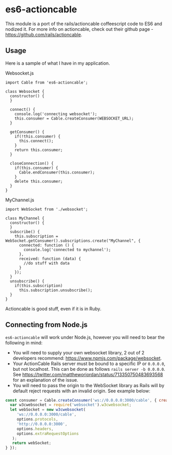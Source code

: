 # es6-actioncable
This module is a port of the rails/actioncable coffeescript code to ES6 and nodized it. For more info on actioncable, check out their github page - https://github.com/rails/actioncable.

## Usage
Here is a sample of what I have in my application.

Websocket.js

    import Cable from 'es6-actioncable';

    class Websocket {
      constructor() {
      }

      connect() {
        console.log('connecting websocket');
        this.consumer = Cable.createConsumer(WEBSOCKET_URL);
      }

      getConsumer() {
        if(!this.consumer) {
          this.connect();
        }
        return this.consumer;
      }

      closeConnection() {
        if(this.consumer) {
          Cable.endConsumer(this.consumer);
        }
        delete this.consumer;
      }
    }

MyChannel.js

    import WebSocket from './websocket';

    class MyChannel {
      constructor() {
      }
      subscribe() {
        this.subscription = WebSocket.getConsumer().subscriptions.create("MyChannel", {
          connected: function () {
            console.log('connected to mychannel');
          },
          received: function (data) {
            //do stuff with data
          }
        });
      }
      unsubscribe() {
        if(this.subscription)
          this.subscription.unsubscribe();
      }
    }

Actioncable is good stuff, even if it is in Ruby.

## Connecting from Node.js

`es6-actioncable` will work under Node.js, however you will need to bear the following in mind:

* You will need to supply your own websocket library, 2 out of 2 developers recommend: https://www.npmjs.com/package/websocket.
* Your ActionCable Rails server must be bound to a specific IP or `0.0.0.0`, but not localhost. This can be done as follows `rails server -b 0.0.0.0`. See https://twitter.com/mattheworiordan/status/713350750483693568 for an explanation of the issue.
* You will need to pass the origin to the WebSocket library as Rails will by default reject requests with an invalid origin.  See example below:

```javascript
const consumer = Cable.createConsumer('ws://0.0.0.0:3000/cable', { createWebsocket: (options) => {
  var w3cwebsocket = require('websocket').w3cwebsocket;
  let webSocket = new w3cwebsocket(
     'ws://0.0.0.0:3000/cable',
     options.protocols,
     'http://0.0.0.0:3000',
     options.headers,
     options.extraRequestOptions
   );
   return webSocket;
} });
```
